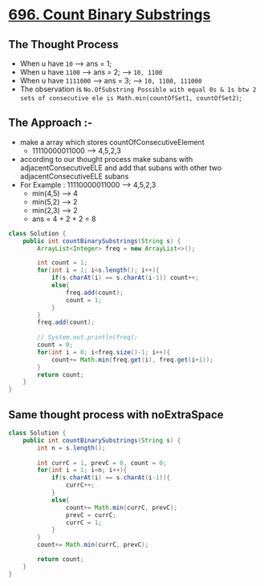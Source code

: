 # [696. Count Binary Substrings](https://leetcode.com/problems/count-binary-substrings/description/)


## The Thought Process
- When u have ```10``` --> ans = 1;
- When u have ```1100``` --> ans = 2; --> ```10, 1100```
- When u have ```1111000``` --> ans = 3; --> ```10, 1100, 111000```
- The observation is ```No.OfSubstring Possible with equal 0s & 1s btw 2 sets of consecutive ele is Math.min(countOfSet1, countOfSet2)```;

## The Approach :-
- make a array which stores countOfConsecutiveElement
    - 11110000011000 --> 4,5,2,3
- according to our thought process make subans with adjacentConsecutiveELE and add that subans with other two adjacentConsecutiveELE subans
- For Example : 11110000011000 --> 4,5,2,3
    - min(4,5) --> 4
    - min(5,2) --> 2
    - min(2,3) --> 2
    - ans = 4 + 2 + 2 = 8

```java
class Solution {
    public int countBinarySubstrings(String s) {
        ArrayList<Integer> freq = new ArrayList<>();

        int count = 1;
        for(int i = 1; i<s.length(); i++){
            if(s.charAt(i) == s.charAt(i-1)) count++;
            else{
                freq.add(count);
                count = 1;
            }
        }
        freq.add(count);
        
        // System.out.println(freq);
        count = 0;
        for(int i = 0; i<freq.size()-1; i++){
            count+= Math.min(freq.get(i), freq.get(i+1));
        }
        return count;
    }
}
```

## Same thought process with noExtraSpace
```java
class Solution {
    public int countBinarySubstrings(String s) {
        int n = s.length();
        
        int currC = 1, prevC = 0, count = 0;
        for(int i = 1; i<n; i++){
            if(s.charAt(i) == s.charAt(i-1)){
                currC++;
            }
            else{
                count+= Math.min(currC, prevC);
                prevC = currC;
                currC = 1;
            }
        }
        count+= Math.min(currC, prevC);

        return count;
    }
}
```